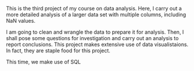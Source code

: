 This is the third project of my course on data analysis. Here, I carry out a more detailed analysis of a larger data set with multiple columns, including NaN values. 

I am going to clean and wrangle the data to prepare it for analysis. Then, I shall pose some questions for investigation and carry out an analysis to report conclusions.
This project makes extensive use of data visualistaions. In fact, they are staple food for this project.

This time, we make use of SQL
